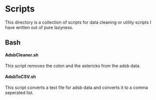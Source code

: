 # Scripts

This directory is a collection of scripts for data cleaning or utility scripts I have written out of pure lazyness.

## Bash

#### AdsbCleaner.sh 

This script removes the colon and the astericks from the adsb data.

#### AdsbToCSV.sh

This script converts a text file for adsb data and converts it to a comma seperated list.
